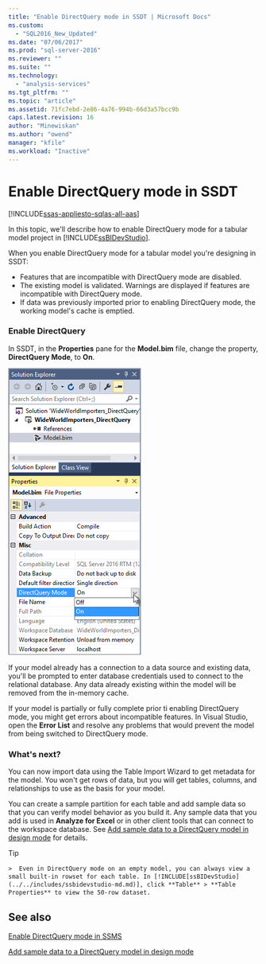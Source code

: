 ```yaml
---
title: "Enable DirectQuery mode in SSDT | Microsoft Docs"
ms.custom: 
  - "SQL2016_New_Updated"
ms.date: "07/06/2017"
ms.prod: "sql-server-2016"
ms.reviewer: ""
ms.suite: ""
ms.technology: 
  - "analysis-services"
ms.tgt_pltfrm: ""
ms.topic: "article"
ms.assetid: 71fc7ebd-2e86-4a76-994b-66d3a57bcc9b
caps.latest.revision: 16
author: "Minewiskan"
ms.author: "owend"
manager: "kfile"
ms.workload: "Inactive"
---
```

# Enable DirectQuery mode in SSDT

[!INCLUDE[ssas-appliesto-sqlas-all-aas](../../includes/ssas-appliesto-sqlas-all-aas.md)]

In this topic, we'll describe how to enable DirectQuery mode for a tabular model project in [!INCLUDE[ssBIDevStudio](../../includes/ssbidevstudio-md.md)].  
  
When you enable DirectQuery mode for a tabular model you're designing in SSDT:
-   Features that are incompatible with DirectQuery mode are disabled.  
-   The existing model is validated. Warnings are displayed if features are incompatible with DirectQuery mode.  
-   If data was previously imported prior to enabling DirectQuery mode, the working model's cache is emptied.  
  
### Enable DirectQuery  
  
In SSDT, in the **Properties** pane for the **Model.bim** file, change the property, **DirectQuery Mode**, to **On**.  

![Enable DirectQuery mode in SSDT](../../analysis-services/tabular-models/media/enable-directquery-mode-in-ssdt.png)
  
If your model already has a connection to a data source and existing data, you'll be prompted to enter database credentials used to connect to the relational database. Any data already existing within the model will be removed from the in-memory cache.  
  
If your model is partially or fully complete prior ti enabling DirectQuery mode, you might get errors about incompatible features. In Visual Studio, open the **Error List** and resolve any problems that would prevent the model from being switched to DirectQuery mode.  


### What's next? 
You can now import data using the Table Import Wizard to get metadata for the model. You won't get rows of data, but you will get tables,  columns, and relationships to use as the basis for your model. 

You can create a sample partition for each table and add sample data so that you can verify model behavior as you build it. Any sample data that you add is used in **Analyze for Excel** or in other client tools that can connect to the workspace database. See [Add sample data to a DirectQuery model in design mode](../../analysis-services/tabular-models/add-sample-data-to-a-directquery-model-in-design-mode.md) for details.  
  
> [!TIP]  
    >  Even in DirectQuery mode on an empty model, you can always view a small built-in rowset for each table. In [!INCLUDE[ssBIDevStudio](../../includes/ssbidevstudio-md.md)], click **Table** > **Table Properties** to view the 50-row dataset.  
  
  
## See also  
[Enable DirectQuery mode in SSMS](../../analysis-services/tabular-models/enable-directquery-mode-in-ssms.md)

[Add sample data to a DirectQuery model in design mode](../../analysis-services/tabular-models/add-sample-data-to-a-directquery-model-in-design-mode.md)
  
